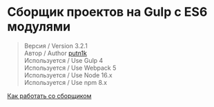 # Сборщик проектов на Gulp с ES6 модулями

> Версия / Version 3.2.1 <br>
> Автор / Author [putn1k](https://github.com/putn1k/) <br>
> Используется / Use Gulp 4 <br>
> Используется / Use Webpack 5 <br>
> Используется / Use Node 16.x <br>
> Используется / Use npm 8.x <br>

[Как работать со сборщиком](Guide.md)